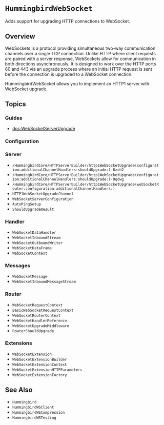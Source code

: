 # ``HummingbirdWebSocket``

Adds support for upgrading HTTP connections to WebSocket. 

## Overview

WebSockets is a protocol providing simultaneous two-way communication channels over a single TCP connection. Unlike HTTP where client requests are paired with a server response, WebSockets allow for communication in both directions asynchronously. It is designed to work over the HTTP ports 80 and 443 via an upgrade process where an initial HTTP request is sent before the connection is upgraded to a WebSocket connection.

HummingbirdWebSocket allows you to implement an HTTP1 server with WebSocket upgrade.

## Topics

### Guides

- <doc:WebSocketServerUpgrade>

### Configuration

### Server

- ``/HummingbirdCore/HTTPServerBuilder/http1WebSocketUpgrade(configuration:additionalChannelHandlers:shouldUpgrade:)-8zeh2``
- ``/HummingbirdCore/HTTPServerBuilder/http1WebSocketUpgrade(configuration:additionalChannelHandlers:shouldUpgrade:)-9qdwg``
- ``/HummingbirdCore/HTTPServerBuilder/http1WebSocketUpgrade(webSocketRouter:configuration:additionalChannelHandlers:)``
- ``HTTP1WebSocketUpgradeChannel``
- ``WebSocketServerConfiguration``
- ``AutoPingSetup``
- ``ShouldUpgradeResult``

### Handler

- ``WebSocketDataHandler``
- ``WebSocketInboundStream``
- ``WebSocketOutboundWriter``
- ``WebSocketDataFrame``
- ``WebSocketContext``

### Messages

- ``WebSocketMessage``
- ``WebSocketInboundMessageStream``

### Router

- ``WebSocketRequestContext``
- ``BasicWebSocketRequestContext``
- ``WebSocketRouterContext``
- ``WebSocketHandlerReference``
- ``WebSocketUpgradeMiddleware``
- ``RouterShouldUpgrade``

### Extensions

- ``WebSocketExtension``
- ``WebSocketExtensionBuilder``
- ``WebSocketExtensionContext``
- ``WebSocketExtensionHTTPParameters``
- ``WebSocketExtensionFactory``

## See Also

- ``Hummingbird``
- ``HummingbirdWSClient``
- ``HummingbirdWSCompression``
- ``HummingbirdWSTesting``